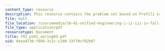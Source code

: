 ```yaml
---
content_type: resource
description: This resource contains the problem set based on Profili or Xfoil.
file: null
file_location: /coursemedia/16-01-unified-engineering-i-ii-iii-iv-fall-2005-spring-2006/8eea4736f6943c2cc26033f70cf02b67_f02_ps01_spring04.pdf
file_type: application/pdf
resourcetype: Document
title: f02_ps01_spring04.pdf
uid: 8eea4736-f694-3c2c-c260-33f70cf02b67
---
```

